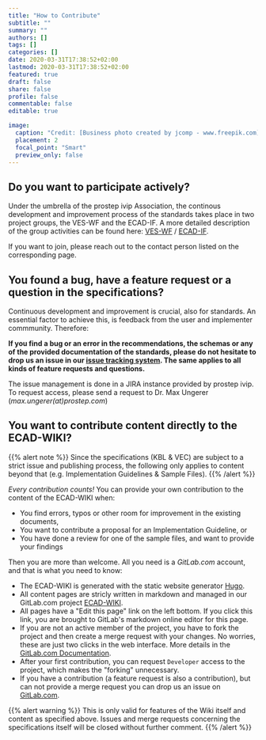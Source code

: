 ```yaml
---
title: "How to Contribute"
subtitle: ""
summary: ""
authors: []
tags: []
categories: []
date: 2020-03-31T17:38:52+02:00
lastmod: 2020-03-31T17:38:52+02:00
featured: true
draft: false
share: false
profile: false
commentable: false
editable: true

image:
  caption: "Credit: [Business photo created by jcomp - www.freepik.com](https://www.freepik.com/free-photos-vectors/business)"
  placement: 2
  focal_point: "Smart"
  preview_only: false
---
```

## Do you want to participate actively?

Under the umbrella of the prostep ivip Association, the continous development and improvement process of the standards takes place in two project groups, the VES-WF and the ECAD-IF. A more detailed description of the group activities can be found here: [VES-WF](https://www.prostep.org/en/projects/pdm-for-vehicle-electric-systems-pdm4ves/) / [ECAD-IF](https://www.prostep.org/en/projects/ecad-implementor-forum/).

If you want to join, please reach out to the contact person listed on the corresponding page.

## You found a bug, have a feature request or a question in the specifications?

Continuous development and improvement is crucial, also for standards. An essential factor to achieve this, is feedback from the user and implementer commmunity. Therefore: 

**If you find a bug or an error in the recommendations, the schemas or 
any of the provided documentation of the standards, please do not hesitate to drop us an issue in our [issue tracking system](https://prostep-ivip.atlassian.net/projects/KBLFRM/). The same applies to all kinds of feature requests and questions.**

The issue management is done in a JIRA instance provided by prostep ivip. To request access, please send a request to Dr. Max Ungerer (*max.ungerer(at)prostep.com*)

## You want to contribute content directly to the ECAD-WIKI?
{{% alert note %}}
Since the specifications (KBL & VEC) are subject to a strict issue and publishing process, the following only applies to content beyond that (e.g. Implementation Guidelines & Sample Files).
{{% /alert %}}

*Every contribution counts!* You can provide your own contribution to the content of the ECAD-WIKI when:

- You find errors, typos or other room for improvement in the existing documents,
- You want to contribute a proposal for an Implementation Guideline, or
- You have done a review for one of the sample files, and want to provide your findings

Then you are more than welcome. All you need is a *GitLab.com* account, and that is what you need to know:
- The ECAD-WIKI is generated with the static website generator [Hugo](https://gohugo.io/). 
- All content pages are stricly written in markdown and managed in our GitLab.com project [ECAD-WIKI](https://gitlab.com/ecad-wiki/ecad-wiki.gitlab.io).
- All pages have a "Edit this page" link on the left bottom. If you click this link, you are brought to GitLab's markdown online editor for this page.
- If you are not an active member of the project, you have to fork the project and then create a merge request with your changes. No worries, these are just two clicks in the web interface. More details in the [GitLab.com Documentation](https://docs.gitlab.com/ee/user/project/repository/forking_workflow.html).
- After your first contribution, you can request `Developer` access to the project, which makes the "forking" unnecessary.
- If you have a contribution (a feature request is also a contribution), but can not provide a merge request you can drop us an issue on [GitLab.com](https://gitlab.com/ecad-wiki/ecad-wiki.gitlab.io/-/issues). 

{{% alert warning %}}
This is only valid for features of the Wiki itself and content as specified above. Issues and merge requests concerning the specifications itself will be closed without further comment.
{{% /alert %}}


